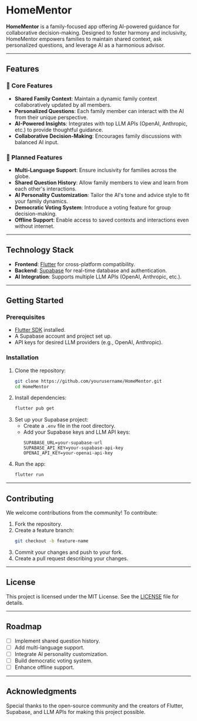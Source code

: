 # HomeMentor

**HomeMentor** is a family-focused app offering AI-powered guidance for collaborative decision-making. Designed to foster harmony and inclusivity, HomeMentor empowers families to maintain shared context, ask personalized questions, and leverage AI as a harmonious advisor.

---

## Features

### 🌟 Core Features
- **Shared Family Context**: Maintain a dynamic family context collaboratively updated by all members.
- **Personalized Questions**: Each family member can interact with the AI from their unique perspective.
- **AI-Powered Insights**: Integrates with top LLM APIs (OpenAI, Anthropic, etc.) to provide thoughtful guidance.
- **Collaborative Decision-Making**: Encourages family discussions with balanced AI input.

### 🔧 Planned Features
- **Multi-Language Support**: Ensure inclusivity for families across the globe.
- **Shared Question History**: Allow family members to view and learn from each other's interactions.
- **AI Personality Customization**: Tailor the AI's tone and advice style to fit your family dynamics.
- **Democratic Voting System**: Introduce a voting feature for group decision-making.
- **Offline Support**: Enable access to saved contexts and interactions even without internet.

---

## Technology Stack

- **Frontend**: [Flutter](https://flutter.dev) for cross-platform compatibility.
- **Backend**: [Supabase](https://supabase.io) for real-time database and authentication.
- **AI Integration**: Supports multiple LLM APIs (OpenAI, Anthropic, etc.).

---

## Getting Started

### Prerequisites
- [Flutter SDK](https://flutter.dev/docs/get-started/install) installed.
- A Supabase account and project set up.
- API keys for desired LLM providers (e.g., OpenAI, Anthropic).

### Installation
1. Clone the repository:
   ```bash
   git clone https://github.com/yourusername/HomeMentor.git
   cd HomeMentor
   ```
2. Install dependencies:
   ```bash
   flutter pub get
   ```
3. Set up your Supabase project:
   - Create a `.env` file in the root directory.
   - Add your Supabase keys and LLM API keys:
     ```env
     SUPABASE_URL=your-supabase-url
     SUPABASE_API_KEY=your-supabase-api-key
     OPENAI_API_KEY=your-openai-api-key
     ```
4. Run the app:
   ```bash
   flutter run
   ```

---

## Contributing

We welcome contributions from the community! To contribute:
1. Fork the repository.
2. Create a feature branch:
   ```bash
   git checkout -b feature-name
   ```
3. Commit your changes and push to your fork.
4. Create a pull request describing your changes.

---

## License

This project is licensed under the MIT License. See the [LICENSE](LICENSE) file for details.

---

## Roadmap

- [ ] Implement shared question history.
- [ ] Add multi-language support.
- [ ] Integrate AI personality customization.
- [ ] Build democratic voting system.
- [ ] Enhance offline support.

---

## Acknowledgments

Special thanks to the open-source community and the creators of Flutter, Supabase, and LLM APIs for making this project possible.

